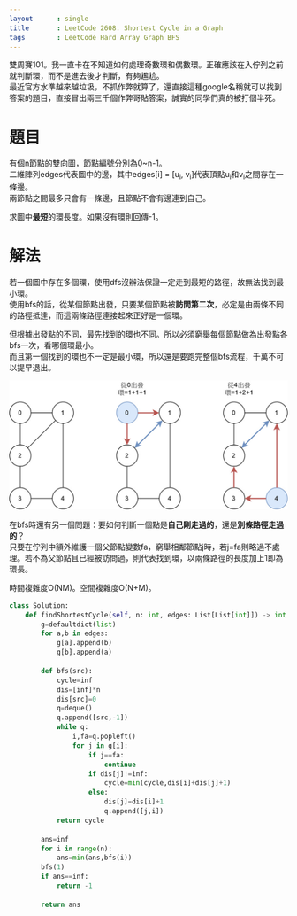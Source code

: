 ```yaml
--- 
layout      : single
title       : LeetCode 2608. Shortest Cycle in a Graph
tags        : LeetCode Hard Array Graph BFS
---
```

雙周賽101。我一直卡在不知道如何處理奇數環和偶數環。正確應該在入佇列之前就判斷環，而不是進去後才判斷，有夠尷尬。  
最近官方水準越來越垃圾，不抓作弊就算了，還直接這種google名稱就可以找到答案的題目，直接冒出兩三千個作弊哥貼答案，誠實的同學們真的被打個半死。  

# 題目
有個n節點的雙向圖，節點編號分別為0\~n-1。  
二維陣列edges代表圖中的邊，其中edges[i] = [u<sub>i</sub>, v<sub>i</sub>]代表頂點u<sub>i</sub>和v<sub>i</sub>之間存在一條邊。  
兩節點之間最多只會有一條邊，且節點不會有邊連到自己。  

求圖中**最短**的環長度。如果沒有環則回傳-1。  

# 解法
若一個圖中存在多個環，使用dfs沒辦法保證一定走到最短的路徑，故無法找到最小環。  
使用bfs的話，從某個節點出發，只要某個節點被**訪問第二次**，必定是由兩條不同的路徑抵達，而這兩條路徑連接起來正好是一個環。  

但根據出發點的不同，最先找到的環也不同。所以必須窮舉每個節點做為出發點各bfs一次，看哪個環最小。  
而且第一個找到的環也不一定是最小環，所以還是要跑完整個bfs流程，千萬不可以提早退出。  

![示意圖](/assets/img/2608.jpg)

在bfs時還有另一個問題：要如何判斷一個點是**自己剛走過的**，還是**別條路徑走過的**？  
只要在佇列中額外維護一個父節點變數fa，窮舉相鄰節點j時，若j=fa則略過不處理。若不為父節點且已經被訪問過，則代表找到環，以兩條路徑的長度加上1即為環長。   

時間複雜度O(NM)。空間複雜度O(N+M)。  

```python
class Solution:
    def findShortestCycle(self, n: int, edges: List[List[int]]) -> int:
        g=defaultdict(list)
        for a,b in edges:
            g[a].append(b)
            g[b].append(a)
        
        def bfs(src):
            cycle=inf
            dis=[inf]*n
            dis[src]=0
            q=deque()
            q.append([src,-1])
            while q:
                i,fa=q.popleft()
                for j in g[i]:
                    if j==fa:
                        continue
                    if dis[j]!=inf:
                        cycle=min(cycle,dis[i]+dis[j]+1)
                    else:
                        dis[j]=dis[i]+1
                        q.append([j,i])
            return cycle
        
        ans=inf
        for i in range(n):
            ans=min(ans,bfs(i)) 
        bfs(1)
        if ans==inf:
            return -1
        
        return ans
```
